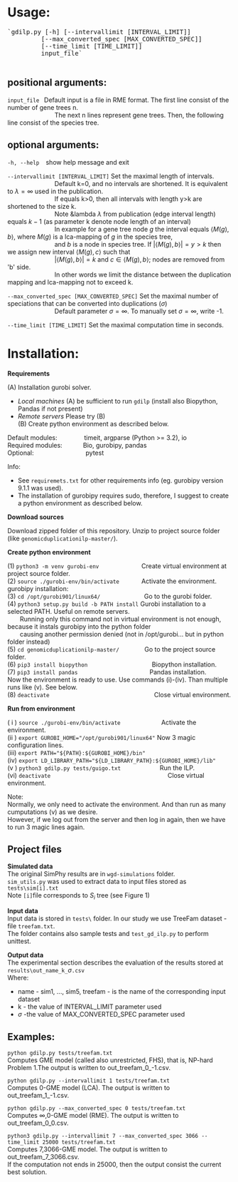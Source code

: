 # Usage: 
<pre>
`gdilp.py [-h] [--intervallimit [INTERVAL_LIMIT]]
         [--max_converted_spec [MAX_CONVERTED_SPEC]]
         [--time_limit [TIME_LIMIT]]
         input_file`
 </pre> 

## positional arguments:

`input_file`  &ensp;Default input is a file in RME format. The first line consist of the number of gene trees n. <br>
&emsp; &emsp;&emsp;&emsp;&emsp;&emsp;&emsp; The next n lines represent gene trees. Then, the following line consist of the species tree.<br>

## optional arguments:

`-h, --help`  &ensp; show help message and exit<br>

`--intervallimit [INTERVAL_LIMIT]` Set the maximal length of intervals.<br> 
&emsp; &emsp;&emsp;&emsp;&emsp;&emsp;&emsp;  Default k=0, and no intervals are shortened. It is equivalent to $\lambda = \infty$ used in the publication.<br>
&emsp; &emsp;&emsp;&emsp;&emsp;&emsp;&emsp; If equals k>0, then all intervals with length y>k are shortened to the size k. <br>
&emsp; &emsp;&emsp;&emsp;&emsp;&emsp;&emsp; Note &lambda $\lambda$ from publication (edge interval length) equals $k-1$ (as parameter k denote node length of an interval)<br>
&emsp; &emsp;&emsp;&emsp;&emsp;&emsp;&emsp; In example for a gene tree node $g$ the interval equals $\langle M(g),b \rangle$, where $M(g)$ is a lca-mapping of $g$ in the species tree,<br>
&emsp; &emsp;&emsp;&emsp;&emsp;&emsp;&emsp;  and $b$ is a node in species tree. If $|\langle M(g),b \rangle| = y > k$ then we assign new interval $\langle M(g),c \rangle$ such that <br>
&emsp; &emsp;&emsp;&emsp;&emsp;&emsp;&emsp; $|\langle M(g),b \rangle| = k$ and $c \in \langle M(g),b \rangle$;  nodes are removed from 'b' side. <br>
&emsp; &emsp;&emsp;&emsp;&emsp;&emsp;&emsp; In other words we limit the distance between the duplication mapping and lca-mapping not to exceed k.<br>

`--max_converted_spec [MAX_CONVERTED_SPEC]` Set the maximal number of speciations that can be converted into duplications ($\sigma$)<br>
&emsp; &emsp;&emsp;&emsp;&emsp;&emsp;&emsp; Default parameter $\sigma = \infty$. To manually set $\sigma = \infty$, write -1. <br>

`--time_limit [TIME_LIMIT]` Set the maximal computation time in seconds.<br>



# Installation:

**Requirements**

(A) Installation gurobi solver.<br> 
- _Local machines_ (A) be sufficient to run `gdilp` (install also Biopython, Pandas if not present)<br>
- _Remote servers_ Please try (B)<br>
(B) Create python environment as described below.<br>

Default modules: &emsp; &emsp;&emsp;&ensp; timeit,  argparse (Python >= 3.2), io<br>
Required modules: &emsp; &emsp; &ensp;Bio, gurobipy, pandas<br>
Optional:&emsp; &emsp;&emsp;&emsp; &emsp;&emsp; &emsp;&ensp;pytest<br>

Info:<br>
- See `requiremets.txt` for other requirements info (eg. gurobipy version 9.1.1 was used).<br>
- The installation of gurobipy requires sudo, therefore, I suggest to create a python environment as described below.<br>

**Download sources**<br>

Download zipped folder of this repository. Unzip to project source folder (like `genomicduplicationilp-master/`).<br>

**Create python environment**<br>

(1) `python3 -m venv gurobi-env` &emsp;&emsp; &emsp;&emsp;&emsp;&emsp; Create virtual environment at project source folder.<br>
(2) `source ./gurobi-env/bin/activate` &emsp;&emsp; &emsp;Activate the environment.<br>
gurobipy installation:<br>
(3) `cd /opt/gurobi901/linux64/` &emsp;&emsp;&emsp;&emsp;&emsp;&emsp;&ensp; Go to the gurobi folder.<br>
(4) `python3 setup.py build -b PATH install` Gurobi installation to a selected PATH. Useful on remote servers. <br>
&emsp;&emsp;Running only this command not in virtual environment is not enough, because it instals gurobipy into the python folder <br>
&emsp;&emsp;causing another permission denied (not in /opt/gurobi... but in python folder instead)<br>
(5) `cd genomicduplicationilp-master/` &emsp;&emsp;&emsp;&ensp; Go to the project source folder.<br>
(6) `pip3 install biopython ` &emsp;&emsp;&emsp;&emsp;&emsp;&ensp;&emsp; &emsp;&emsp;&ensp; Biopython installation.<br>
(7) `pip3 install pandas` &emsp;&emsp;&emsp;&emsp;&emsp;&emsp;&emsp;&emsp;&emsp;&ensp;&ensp;&ensp;&ensp; Pandas installation.<br>
Now the environment is ready to use. Use commands (i)-(iv). Than multiple runs like (v). See below.<br>
(8) `deactivate` &emsp;&emsp;&emsp;&emsp;&emsp;&emsp;&emsp;&emsp;&emsp;&emsp; &emsp;&emsp;&emsp;&emsp;&emsp;&emsp; Close virtual environment.<br>

**Run from environment**

( i ) `source ./gurobi-env/bin/activate` &emsp;&emsp; &emsp;&emsp;&emsp;&emsp;Activate the environment.<br>
(ii )  `export GUROBI_HOME="/opt/gurobi901/linux64"` Now 3 magic configuration lines.<br>
(iii)  `export PATH="${PATH}:${GUROBI_HOME}/bin"`<br>
(iv) `export LD_LIBRARY_PATH="${LD_LIBRARY_PATH}:${GUROBI_HOME}/lib"`<br>
(v ) `python3 gdilp.py tests/guigo.txt` &emsp;&emsp;&emsp;&emsp;&emsp;&emsp;Run the ILP.<br>
(vi)  `deactivate`&emsp;&emsp;&emsp;&emsp;&emsp;&emsp;&emsp;&emsp;&emsp; &emsp;&emsp;&emsp;&emsp;&emsp;&emsp;&emsp; &emsp;&emsp;  Close virtual environment.<br>

Note:<br>
Normally, we only need to activate the environment. And than run as many cumputations (v) as we desire.<br>
However, if we log out from the server and then log in again, then we have to run 3 magic lines again.<br>

## Project files

**Simulated data**<br>
The original SimPhy results are in `wgd-simulations` folder.<br>
`sim_utils.py` was used to extract data to input files stored as `tests\sim[i].txt`<br>
Note `[i]`file corresponds to $S_i$ tree (see Figure 1)<br>

**Input data**<br>
Input data is stored in `tests\` folder. In our study we use TreeFam dataset - file `treefam.txt`.<br>
The folder contains also sample tests and `test_gd_ilp.py` to perform unittest.<br>

**Output data**<br>
The experimental section describes the evaluation of the results stored at `results\out_name_k_`$\sigma$`.csv`<br>
Where:<br>
- name - sim1, ..., sim5, treefam - is the name of the corresponding input dataset<br>
- k - the value of INTERVAL_LIMIT parameter used<br>
- $\sigma$ -the value of MAX_CONVERTED_SPEC parameter used<br>

## Examples:

`python gdilp.py tests/treefam.txt ` <br>
Computes GME model (called also unrestricted, FHS), that is, NP-hard Problem 1.The output is written to out_treefam_0_-1.csv.<br>

`python gdilp.py --intervallimit 1 tests/treefam.txt`<br>
Computes 0-GME model (LCA). The output is written to out_treefam_1_-1.csv.<br>

`python gdilp.py --max_converted_spec 0 tests/treefam.txt`<br>
Computes $\infty$,0-GME model (RME). The output is written to out_treefam_0_0.csv.<br>

`python3 gdilp.py --intervallimit 7 --max_converted_spec 3066 --time_limit 25000 tests/treefam.txt` <br>
Computes 7,3066-GME model. The output is written to out_treefam_7_3066.csv. <br>
If the computation not ends in 25000, then the output consist the current best solution. <br>



